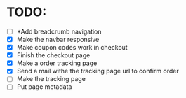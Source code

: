 
# TODO:

 - [ ] *Add breadcrumb navigation
 - [x] Make the navbar responsive
 - [x] Make coupon codes work in checkout
 - [x] Finish the checkout page
 - [x] Make a order tracking page
 - [x] Send a mail withe the tracking page url to confirm order
 - [ ] Make the tracking page
 - [ ] Put page metadata